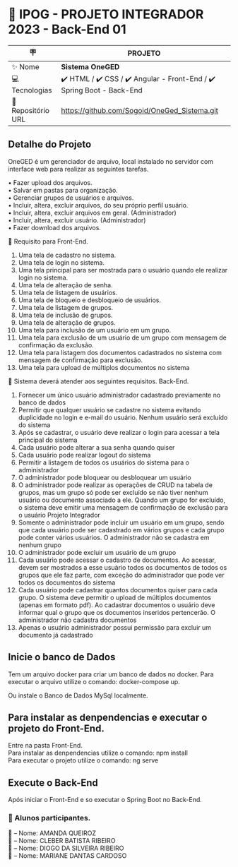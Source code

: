 # :school: IPOG - PROJETO INTEGRADOR 2023 - Back-End 01

|:placard:  | PROJETO |
| -------------  | --- |
| :sparkles: Nome        | **Sistema OneGED**
| :computer: Tecnologias | :heavy_check_mark: HTML / :heavy_check_mark: CSS / :heavy_check_mark: Angular - Front-End / :heavy_check_mark: Spring Boot - Back-End
| :open_file_folder: Repositório URL  | https://github.com/Sogoid/OneGed_Sistema.git

## Detalhe do Projeto

OneGED é um gerenciador de arquivo, local instalado no servidor com interface web para realizar as seguintes tarefas.

•	Fazer upload dos arquivos.\
•	Salvar em pastas para organização.\
•	Gerenciar grupos de usuários e arquivos.\
•	Incluir, altera, excluir arquivos, do seu próprio perfil usuário.\
•	Incluir, altera, excluir arquivos em geral. (Administrador)\
•	Incluir, altera, excluir usuário. (Administrador)\
•	Fazer download dos arquivos.


:memo: Requisito para Front-End.

1. Uma tela de cadastro no sistema. 
2. Uma tela de login no sistema. 
3. Uma tela principal para ser mostrada para o usuário quando ele realizar login no sistema.
4. Uma tela de alteração de senha.
5. Uma tela de listagem de usuários.
6. Uma tela de bloqueio e desbloqueio de usuários.
7. Uma tela de listagem de grupos.
8. Uma tela de inclusão de grupos.
9. Uma tela de alteração de grupos.
10. Uma tela para inclusão de um usuário em um grupo.
11. Uma tela para exclusão de um usuário de um grupo com mensagem de confirmação da exclusão.
12. Uma tela para listagem dos documentos cadastrados no sistema com mensagem de confirmação para exclusão.
13. Uma tela para upload de múltiplos documentos no sistema


:memo: Sistema deverá atender aos seguintes requisitos. Back-End.

1. Fornecer um único usuário administrador cadastrado previamente no banco de dados
2. Permitir que qualquer usuário se cadastre no sistema evitando duplicidade no login e e-mail do usuário. 
Nenhum usuário será excluído do sistema
3. Após se cadastrar, o usuário deve realizar o login para acessar a tela principal do sistema
4. Cada usuário pode alterar a sua senha quando quiser
5. Cada usuário pode realizar logout do sistema
6. Permitir a listagem de todos os usuários do sistema para o administrador
7. O administrador pode bloquear ou desbloquear um usuário
8. O administrador pode realizar as operações de CRUD na tabela de grupos, mas um grupo só pode ser 
excluído se não tiver nenhum usuário ou documento associado a ele. Quando um grupo for excluído, o 
sistema deve emitir uma mensagem de confirmação de exclusão para o usuário
Projeto Integrador
9. Somente o administrador pode incluir um usuário em um grupo, sendo que cada usuário pode ser 
cadastrado em vários grupos e cada grupo pode conter vários usuários. O administrador não se cadastra 
em nenhum grupo
10. O administrador pode excluir um usuário de um grupo
11. Cada usuário pode acessar o cadastro de documentos. Ao acessar, devem ser mostrados a esse usuário 
todos os documentos de todos os grupos que ele faz parte, com exceção do administrador que pode ver 
todos os documentos do sistema
12. Cada usuário pode cadastrar quantos documentos quiser para cada grupo. O sistema deve permitir o 
upload de múltiplos documentos (apenas em formato pdf). Ao cadastrar documentos o usuário deve 
informar qual o grupo que os documentos inseridos pertencerão. O administrador não cadastra 
documentos
13. Apenas o usuário administrador possui permissão para excluir um documento já cadastrado

## Inicie o banco de Dados

Tem um arquivo docker para criar um banco de dados no docker.
Para executar o arquivo utilize o comando: docker-compose up.

Ou instale o Banco de Dados MySql localmente.

## Para instalar as denpendencias e executar o projeto do Front-End.

Entre na pasta Front-End.\
Para instalar as denpendencias utilize o comando: npm install\
Para executar o projeto utilize o comando: ng serve

## Execute o Back-End

Após iniciar o Front-End e so executar o Spring Boot no Back-End.

### :scroll: Alunos participantes.

 :woman: – Nome: AMANDA QUEIROZ \
 :man:  – Nome: CLEBER BATISTA RIBEIRO \
 :man:  – Nome: DIOGO DA SILVEIRA RIBEIRO \
 :woman: – Nome: MARIANE DANTAS CARDOSO
